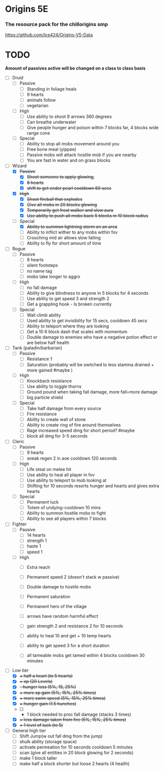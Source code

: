 # Origins 5E
### The resource pack for the chillorigins smp

https://github.com/Ice424/Origins-V5-Data

# TODO

**Amount of passives active will be changed on a class to class basis**

- [ ] Druid
  - [ ] Passive
    - [ ] Standing in foliage heals
    - [ ]  9 hearts 
    - [ ] animals follow 
    - [ ] vegetarian
  - [ ] High
    - [ ] Use ability to shoot 9 arrows 360 degrees
    - [ ] Can breathe underwater
    - [ ] Give people hunger and poison within 7 blocks far, 4 blocks wide range cone
  - [ ] Special
    - [ ] Ability to stop all mobs movement around you
    - [ ] Free bone meal (yippee)
    - [ ] Passive mobs will attack hostile mob if you are nearby
    - [ ] You are fast in water and on grass blocks
- [ ] Wizard
  - [x] ~~Passive~~
    - [x] ~~Shoot someone to apply glowing,~~
    - [x] ~~8 hearts~~
    - [x] ~~shift to get ender pearl cooldown 60 secs~~
  - [x] ~~High~~
    - [x] ~~Shoot fireball that explodes~~
    - [x] ~~Give all mobs in 20 blocks glowing~~
    - [x] ~~Temporarily get frost walker and slow aura~~
    - [x] ~~Use ability to push all mobs back 5 blocks in 10 block radius~~
  - [ ] Special
    - [x] ~~Ability to summon lightning storm on an area~~
    - [ ] Ability to inflict wither to any mobs within fov
    - [ ] Crouching mid air allows slow falling
    - [ ] Ability to fly for short amount of time
- [ ] Rogue
  - [ ] Passive
    - [ ] 8 hearts 
    - [ ] silent footsteps 
    - [ ] no name tag 
    - [ ] mobs take longer to aggro
  - [ ] High
    - [ ] no fall damage
    - [ ] Ability to give blindness to anyone in 5 blocks for 4 seconds
    - [ ] Use ability to get speed 3 and strength 2
    - [ ] Get a grappling hook - Is broken currently
  - [ ] Special
    - [ ] Wall climb ability
    - [ ] Used ability to get invisibility for 15 secs, cooldown 45 secs
    - [ ] Ability to teleport where they are looking
    - [ ] Get a 10 6 block dash that scales with momentum
    - [ ] Double damage to enemies who have a negative potion effect or are below half health 
- [ ] Tank (paladin/barbarian)
  - [ ] Passive
    - [ ] Resistance 1
    - [ ] Saturation (probably will be switched to less stamina drained + more gained #maybe )
  - [ ] High
    - [ ] Knockback resistance
    - [ ] Use ability to toggle thorns
    - [ ] Ground pound when taking fall damage, more fall=more damage
    - [ ] big particle shield
  - [ ] Special
    - [ ] Take half damage from every source
    - [ ] Fire resistance
    - [ ] Ability to create wall of stone
    - [ ] Ability to create ring of fire around themselves
    - [ ] Rage increased speed dmg for short period? #maybe
    - [ ] block all dmg for 3-5 seconds
- [ ] Cleric
  - [ ] Passive
    - [ ] 9 hearts
    - [ ]  sneak regen 2 in aoe cooldown 120 seconds
  - [ ] High
    - [ ] Life steal on melee hit
    - [ ] Use ability to heal all player in fov
    - [ ] Use ability to teleport to mob looking at
    - [ ] Shifting for 10 seconds resorts hunger and hearts and gives extra hearts
  - [ ] Special
    - [ ] Permanent luck
    - [ ] Totem of undying-cooldown 10 mins
    - [ ] Ability to summon hostile mobs to fight
    - [ ] Ability to see all players within 7 blocks
- [ ] Fighter
  - [ ] Passive
    - [ ] 14 hearts
    - [ ] strength 1
    - [ ] haste 1
    - [ ] speed 1
  - [ ] High
    - [ ] Extra reach
    - [ ] Permanent speed 2  (doesn't stack w passive)
    - [ ] Double damage to hostile mobs
    - [ ] Permanent saturation
    - [ ] Permanent hero of the village
    - [ ] arrows have random harmful effect
  
    - [ ] gain strength 2 and resistance 2 for 10 seconds
    - [ ] ability to heal 10 and get + 10 temp hearts 
    - [ ] ability to get speed 3 for a short duration
    - [ ] all tameable mobs get tamed within 4 blocks cooldown 30 minutes
- [ ] Low tier
  - [x] ~~+ half a heart (to 5 hearts)~~
  - [x] ~~+ xp (20 Levels)~~
  - [x] ~~- hunger loss  (5%, 15, 25%)~~
  - [x] ~~+ more xp gain (5%, 15%, 25% times)~~
  - [x] ~~+ more swim speed (5%, 15%, 25% times)~~
  - [x] ~~+ hunger gain (1.5 hunches)~~
  - [ ] + 1 block needed to proc fall damage (stacks 3 times)
  - [x] ~~+ less damage taken from fire (5%, 15%, 25% times)~~
  - [x] ~~+ 1 level of luck (to 5)~~
- [ ] General high tier
  - [ ] Shift Jump(w out fall dmg from the jump) 
  - [ ] shulk ability (storage space)
  - [ ] activate permeation for 10 seconds cooldown 5 minutes 
  - [ ] scan (give all entities in 20 block glowing for 2 seconds)
  - [ ] make 1 block taller
  - [ ] make half a block shorter but loose 2 hearts (4 health)